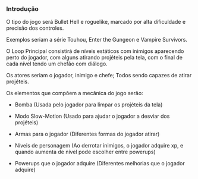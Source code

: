 ### Introdução
O tipo do jogo será Bullet Hell e roguelike, marcado por alta dificuldade e precisão dos controles.  

Exemplos seriam a série Touhou, Enter the Gungeon e Vampire Survivors.  


O Loop Principal consistirá de níveis estáticos com inimigos aparecendo perto do jogador, com alguns atirando projéteis pela tela, com o final de cada nível tendo um chefão com diálogo.

Os atores seriam o jogador, inimigo e chefe; Todos sendo capazes de atirar projéteis.

Os elementos que compõem a mecânica do jogo serão:

- Bomba (Usada pelo jogador para limpar os projéteis da tela)

- Modo Slow-Motion (Usado para ajudar o jogador a desviar dos projéteis)

- Armas para o jogador (Diferentes formas do jogador atirar)

- Níveis de personagem (Ao derrotar inimigos, o jogador adquire xp, e quando aumenta de nível pode escolher entre powerups)
  
- Powerups que o jogador adquire (Diferentes melhorias que o jogador adquire) 
